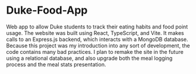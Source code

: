 # Duke-Food-App
Web app to allow Duke students to track their eating habits and food point usage. The website was built using React, TypeScript, and Vite. It makes calls to an Express.js backend, which interacts with a MongoDB database. Because this project was my introduction into any sort of development, the code contains many bad practices. I plan to remake the site in the future using a relational database, and also upgrade both the meal logging process and the meal stats presentation. 
